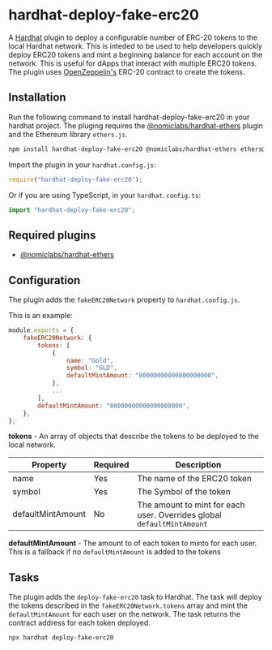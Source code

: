 # hardhat-deploy-fake-erc20

A [Hardhat](https://hardhat.org) plugin to deploy a configurable number of ERC-20 tokens to the local Hardhat network. This is inteded to be used to help developers quickly deploy ERC20 tokens and mint a beginning balance for each account on the network. This is useful for dApps that interact with multiple ERC20 tokens. The plugin uses [OpenZeppelin's](https://openzeppelin.com/) ERC-20 contract to create the tokens.

## Installation

Run the following command to install hardhat-deploy-fake-erc20 in your hardhat project. The pluging requires the [@nomiclabs/hardhat-ethers](https://github.com/nomiclabs/hardhat/tree/master/packages/hardhat-ethers) plugin and the Ethereum library `ethers.js`.

```bash
npm install hardhat-deploy-fake-erc20 @nomiclabs/hardhat-ethers ethers@^5.0.0
```

Import the plugin in your `hardhat.config.js`:

```js
require("hardhat-deploy-fake-erc20");
```

Or if you are using TypeScript, in your `hardhat.config.ts`:

```ts
import "hardhat-deploy-fake-erc20";
```

## Required plugins

-   [@nomiclabs/hardhat-ethers](https://github.com/nomiclabs/hardhat/tree/master/packages/hardhat-ethers)

## Configuration

The plugin adds the `fakeERC20Network` property to `hardhat.config.js`.

This is an example:

```js
module.exports = {
    fakeERC20Network: {
        tokens: [
            {
                name: "Gold",
                symbol: "GLD",
                defaultMintAmount: "80000000000000000000",
            },
			...
        ],
        defaultMintAmount: "80000000000000000000",
    },
};
```

**tokens** - An array of objects that describe the tokens to be deployed to the local network.

| Property          | Required | Description                                                            |
| ----------------- | -------- | ---------------------------------------------------------------------- |
| name              | Yes      | The name of the ERC20 token                                            |
| symbol            | Yes      | The Symbol of the token                                                |
| defaultMintAmount | No       | The amount to mint for each user. Overrides global `defaultMintAmount` |

**defaultMintAmount** - The amount to of each token to minto for each user. This is a fallback if no `defaultMintAmount` is added to the tokens

## Tasks

The plugin adds the `deploy-fake-erc20` task to Hardhat. The task will deploy the tokens described in the `fakeERC20Network.tokens` array and mint the `defaultMintAmount` for each user on the network. The task returns the contract address for each token deployed.

```
npx hardhat deploy-fake-erc20
```

